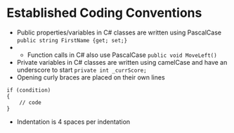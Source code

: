# Established Coding Conventions
* Public properties/variables in C# classes are written using PascalCase `public string FirstName {get; set;}`
* * Function calls in C# also use PascalCase `public void MoveLeft()`
* Private variables in C# classes are written using camelCase and have an underscore to start `private int _currScore;`
* Opening curly braces are placed on their own lines
```
if (condition)
{
	// code
}
```
* Indentation is 4 spaces per indentation
